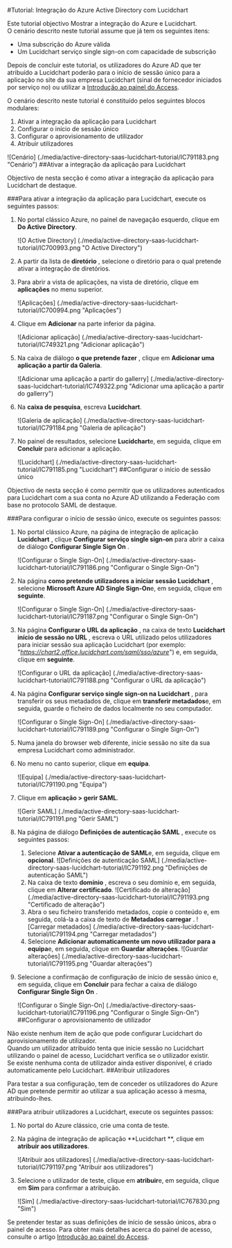 <properties 
    pageTitle="Tutorial: Integração do Azure Active Directory com Lucidchart | Microsoft Azure" 
    description="Saiba como utilizar Lucidchart com o Azure Active Directory para permitir o início de sessão único, aprovisionamento automatizado e mais!" 
    services="active-directory" 
    authors="jeevansd"  
    documentationCenter="na" 
    manager="femila"/>
<tags 
    ms.service="active-directory" 
    ms.devlang="na" 
    ms.topic="article" 
    ms.tgt_pltfrm="na" 
    ms.workload="identity" 
    ms.date="09/29/2016" 
    ms.author="jeedes" />

#<a name="tutorial-azure-active-directory-integration-with-lucidchart"></a>Tutorial: Integração do Azure Active Directory com Lucidchart
  
Este tutorial objectivo Mostrar a integração do Azure e Lucidchart.  
O cenário descrito neste tutorial assume que já tem os seguintes itens:

-   Uma subscrição do Azure válida
-   Um Lucidchart serviço single sign-on com capacidade de subscrição
  
Depois de concluir este tutorial, os utilizadores do Azure AD que ter atribuído a Lucidchart poderão para o início de sessão único para a aplicação no site da sua empresa Lucidchart (sinal de fornecedor iniciados por serviço no) ou utilizar a [Introdução ao painel do Access](active-directory-saas-access-panel-introduction.md).
  
O cenário descrito neste tutorial é constituído pelos seguintes blocos modulares:

1.  Ativar a integração da aplicação para Lucidchart
2.  Configurar o início de sessão único
3.  Configurar o aprovisionamento de utilizador
4.  Atribuir utilizadores

![Cenário] (./media/active-directory-saas-lucidchart-tutorial/IC791183.png "Cenário")
##<a name="enabling-the-application-integration-for-lucidchart"></a>Ativar a integração da aplicação para Lucidchart
  
Objectivo de nesta secção é como ativar a integração da aplicação para Lucidchart de destaque.

###<a name="to-enable-the-application-integration-for-lucidchart-perform-the-following-steps"></a>Para ativar a integração da aplicação para Lucidchart, execute os seguintes passos:

1.  No portal clássico Azure, no painel de navegação esquerdo, clique em **Do Active Directory**.

    ![O Active Directory] (./media/active-directory-saas-lucidchart-tutorial/IC700993.png "O Active Directory")

2.  A partir da lista de **diretório** , selecione o diretório para o qual pretende ativar a integração de diretórios.

3.  Para abrir a vista de aplicações, na vista de diretório, clique em **aplicações** no menu superior.

    ![Aplicações] (./media/active-directory-saas-lucidchart-tutorial/IC700994.png "Aplicações")

4.  Clique em **Adicionar** na parte inferior da página.

    ![Adicionar aplicação] (./media/active-directory-saas-lucidchart-tutorial/IC749321.png "Adicionar aplicação")

5.  Na caixa de diálogo **o que pretende fazer** , clique em **Adicionar uma aplicação a partir da Galeria**.

    ![Adicionar uma aplicação a partir do gallerry] (./media/active-directory-saas-lucidchart-tutorial/IC749322.png "Adicionar uma aplicação a partir do gallerry")

6.  Na **caixa de pesquisa**, escreva **Lucidchart**.

    ![Galeria de aplicação] (./media/active-directory-saas-lucidchart-tutorial/IC791184.png "Galeria de aplicação")

7.  No painel de resultados, selecione **Lucidchart**e, em seguida, clique em **Concluir** para adicionar a aplicação.

    ![Lucidchart] (./media/active-directory-saas-lucidchart-tutorial/IC791185.png "Lucidchart")
##<a name="configuring-single-sign-on"></a>Configurar o início de sessão único
  
Objectivo de nesta secção é como permitir que os utilizadores autenticados para Lucidchart com a sua conta no Azure AD utilizando a Federação com base no protocolo SAML de destaque.

###<a name="to-configure-single-sign-on-perform-the-following-steps"></a>Para configurar o início de sessão único, execute os seguintes passos:

1.  No portal clássico Azure, na página de integração de aplicação **Lucidchart** , clique **Configurar serviço single sign-on** para abrir a caixa de diálogo **Configurar Single Sign On** .

    ![Configurar o Single Sign-On] (./media/active-directory-saas-lucidchart-tutorial/IC791186.png "Configurar o Single Sign-On")

2.  Na página **como pretende utilizadores a iniciar sessão Lucidchart** , selecione **Microsoft Azure AD Single Sign-On**e, em seguida, clique em **seguinte**.

    ![Configurar o Single Sign-On] (./media/active-directory-saas-lucidchart-tutorial/IC791187.png "Configurar o Single Sign-On")

3.  Na página **Configurar o URL da aplicação** , na caixa de texto **Lucidchart início de sessão no URL** , escreva o URL utilizado pelos utilizadores para iniciar sessão sua aplicação Lucidchart (por exemplo: "*https://chart2.office.lucidchart.com/saml/sso/azure*") e, em seguida, clique em **seguinte**.

    ![Configurar o URL da aplicação] (./media/active-directory-saas-lucidchart-tutorial/IC791188.png "Configurar o URL da aplicação")

4.  Na página **Configurar serviço single sign-on na Lucidchart** , para transferir os seus metadados de, clique em **transferir metadados**e, em seguida, guarde o ficheiro de dados localmente no seu computador.

    ![Configurar o Single Sign-On] (./media/active-directory-saas-lucidchart-tutorial/IC791189.png "Configurar o Single Sign-On")

5.  Numa janela do browser web diferente, inicie sessão no site da sua empresa Lucidchart como administrador.

6.  No menu no canto superior, clique em **equipa**.

    ![Equipa] (./media/active-directory-saas-lucidchart-tutorial/IC791190.png "Equipa")

7.  Clique em **aplicação \> gerir SAML**.

    ![Gerir SAML] (./media/active-directory-saas-lucidchart-tutorial/IC791191.png "Gerir SAML")

8.  Na página de diálogo **Definições de autenticação SAML** , execute os seguintes passos:

    1.  Selecione **Ativar a autenticação de SAML**e, em seguida, clique em **opcional**.
        ![Definições de autenticação SAML] (./media/active-directory-saas-lucidchart-tutorial/IC791192.png "Definições de autenticação SAML")
    2.  Na caixa de texto **domínio** , escreva o seu domínio e, em seguida, clique em **Alterar certificado**.
        ![Certificado de alteração] (./media/active-directory-saas-lucidchart-tutorial/IC791193.png "Certificado de alteração")
    3.  Abra o seu ficheiro transferido metadados, copie o conteúdo e, em seguida, colá-la a caixa de texto de **Metadados carregar** .
        ![Carregar metadados] (./media/active-directory-saas-lucidchart-tutorial/IC791194.png "Carregar metadados")
    4.  Selecione **Adicionar automaticamente um novo utilizador para a equipa**e, em seguida, clique em **Guardar alterações**.
        ![Guardar alterações] (./media/active-directory-saas-lucidchart-tutorial/IC791195.png "Guardar alterações")

9.  Selecione a confirmação de configuração de início de sessão único e, em seguida, clique em **Concluir** para fechar a caixa de diálogo **Configurar Single Sign On** .

    ![Configurar o Single Sign-On] (./media/active-directory-saas-lucidchart-tutorial/IC791196.png "Configurar o Single Sign-On")
##<a name="configuring-user-provisioning"></a>Configurar o aprovisionamento de utilizador
  
Não existe nenhum item de ação que pode configurar Lucidchart do aprovisionamento de utilizador.  
Quando um utilizador atribuído tenta que inicie sessão no Lucidchart utilizando o painel de acesso, Lucidchart verifica se o utilizador existir.  
Se existe nenhuma conta de utilizador ainda estiver disponível, é criado automaticamente pelo Lucidchart.
##<a name="assigning-users"></a>Atribuir utilizadores
  
Para testar a sua configuração, tem de conceder os utilizadores do Azure AD que pretende permitir ao utilizar a sua aplicação acesso à mesma, atribuindo-lhes.

###<a name="to-assign-users-to-lucidchart-perform-the-following-steps"></a>Para atribuir utilizadores a Lucidchart, execute os seguintes passos:

1.  No portal do Azure clássico, crie uma conta de teste.

2.  Na página de integração de aplicação **Lucidchart **, clique em **atribuir aos utilizadores**.

    ![Atribuir aos utilizadores] (./media/active-directory-saas-lucidchart-tutorial/IC791197.png "Atribuir aos utilizadores")

3.  Selecione o utilizador de teste, clique em **atribuir**e, em seguida, clique em **Sim** para confirmar a atribuição.

    ![Sim] (./media/active-directory-saas-lucidchart-tutorial/IC767830.png "Sim")
  
Se pretender testar as suas definições de início de sessão únicos, abra o painel de acesso. Para obter mais detalhes acerca do painel de acesso, consulte o artigo [Introdução ao painel do Access](active-directory-saas-access-panel-introduction.md).